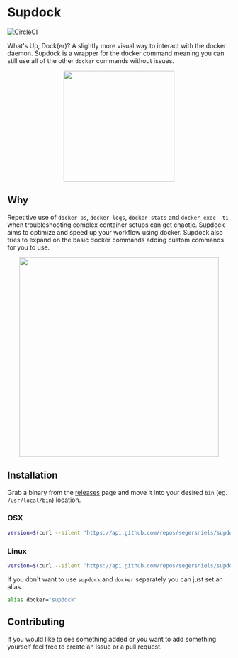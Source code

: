 # Supdock
[![CircleCI](https://circleci.com/gh/segersniels/supdock/tree/master.svg?style=shield)](https://circleci.com/gh/segersniels/supdock/tree/master)

What's Up, Dock(er)? A slightly more visual way to interact with the docker daemon. Supdock is a wrapper for the docker command meaning you can still use all of the other `docker` commands without issues.

<p align="center">
<img src="https://i.imgur.com/ATV0nP7.png" width="250">

## Why
Repetitive use of `docker ps`, `docker logs`, `docker stats` and `docker exec -ti` when troubleshooting  complex container setups can get chaotic. Supdock aims to optimize and speed up your workflow using docker.
Supdock also tries to expand on the basic docker commands adding custom commands for you to use.

<p align="center">
<img src="https://i.imgur.com/moY077k.gif" width="450">

## Installation
Grab a binary from the [releases](https://github.com/segersniels/supdock-go/releases) page and move it into your desired `bin` (eg. `/usr/local/bin`) location.

### OSX
```bash
version=$(curl --silent 'https://api.github.com/repos/segersniels/supdock-go/releases/latest' |grep tag_name |awk '{print $2}' |tr -d '\",v') ; curl -L "https://github.com/segersniels/supdock-go/releases/download/v${version}/supdock_${version}_darwin_amd64" > /usr/local/bin/supdock ; chmod +x /usr/local/bin/supdock
```

### Linux
```bash
version=$(curl --silent 'https://api.github.com/repos/segersniels/supdock-go/releases/latest' |grep tag_name |awk '{print $2}' |tr -d '\",v') ; curl -L "https://github.com/segersniels/supdock-go/releases/download/v${version}/supdock_${version}_linux_amd64" > /usr/local/bin/supdock ; chmod +x /usr/local/bin/supdock
```

If you don't want to use `supdock` and `docker` separately you can just set an alias.

```bash
alias docker="supdock"
```

## Contributing
If you would like to see something added or you want to add something yourself feel free to create an issue or a pull request.
